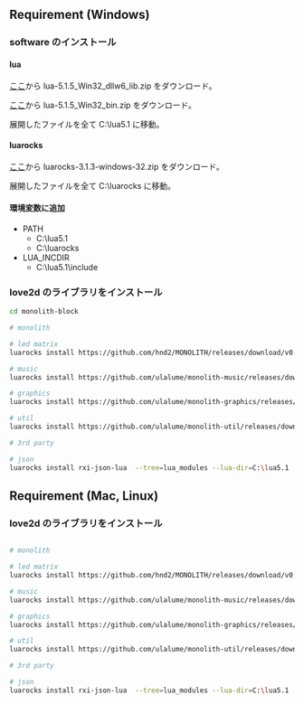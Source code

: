 ## Requirement (Windows)
### software のインストール

#### lua
[ここ](https://sourceforge.net/projects/luabinaries/files/5.1.5/Windows%20Libraries/Dynamic/)から lua-5.1.5_Win32_dllw6_lib.zip をダウンロード。

[ここ](https://sourceforge.net/projects/luabinaries/files/5.1.5/Tools%20Executables/)から lua-5.1.5_Win32_bin.zip をダウンロード。

展開したファイルを全て C:\lua5.1 に移動。

#### luarocks
[ここ](https://luarocks.github.io/luarocks/releases/)から luarocks-3.1.3-windows-32.zip をダウンロード。

展開したファイルを全て C:\luarocks に移動。

#### 環境変数に追加
- PATH
    - C:\lua5.1
    - C:\luarocks
- LUA_INCDIR
    - C:\lua5.1\include

### love2d のライブラリをインストール
```bash
cd monolith-block

# monolith

# led matrix
luarocks install https://github.com/hnd2/MONOLITH/releases/download/v0.0.1/monolith-dev-1.rockspec --tree=lua_modules --lua-dir=C:\lua5.1

# music
luarocks install https://github.com/ulalume/monolith-music/releases/download/v0.1/music-dev-1.rockspec --tree=lua_modules --lua-dir=C:\lua5.1

# graphics
luarocks install https://github.com/ulalume/monolith-graphics/releases/download/v0.1/graphics-dev-1.rockspec --tree=lua_modules --lua-dir=C:\lua5.1

# util
luarocks install https://github.com/ulalume/monolith-util/releases/download/v0.1/util-dev-1.rockspec --tree=lua_modules --lua-dir=C:\lua5.1

# 3rd party

# json
luarocks install rxi-json-lua  --tree=lua_modules --lua-dir=C:\lua5.1
```


## Requirement (Mac, Linux)

### love2d のライブラリをインストール
```bash

# monolith

# led matrix
luarocks install https://github.com/hnd2/MONOLITH/releases/download/v0.0.1/monolith-dev-1.rockspec --tree=lua_modules --lua-dir=/usr/local/opt/lua@5.1

# music
luarocks install https://github.com/ulalume/monolith-music/releases/download/v0.1/music-dev-1.rockspec --tree=lua_modules --lua-dir=/usr/local/opt/lua@5.1

# graphics
luarocks install https://github.com/ulalume/monolith-graphics/releases/download/v0.1/graphics-dev-1.rockspec --tree=lua_modules --lua-dir=/usr/local/opt/lua@5.1

# util
luarocks install https://github.com/ulalume/monolith-util/releases/download/v0.1/util-dev-1.rockspec --tree=lua_modules --lua-dir=/usr/local/opt/lua@5.1

# 3rd party

# json
luarocks install rxi-json-lua  --tree=lua_modules --lua-dir=C:\lua5.1
```
